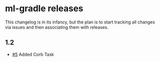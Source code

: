# ml-gradle releases
This changelog is in its infancy, but the plan is to start tracking all changes via issues and then associating them
with releases. 

## 1.2

* [#5](https://github.com/rjrudin/ml-gradle/issues/5) Added Corb Task
